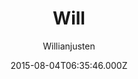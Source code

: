 ---
title: Will
github: 'https://github.com/willianjusten/will-jekyll-template'
demo: 'https://willianjusten.github.io/will-jekyll-template/'
author: Willianjusten
ssg:
  - Jekyll
cms:
  - No Cms
date: 2015-08-04T06:35:46.000Z
github_branch: gh-pages
description: A simple Jekyll theme.
stale: true
---